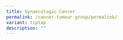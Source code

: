 ```yaml
---
title: Gynaecologic Cancer
permalink: /cancer-tumour-group/permalink/
variant: tiptap
description: ""
---
```

